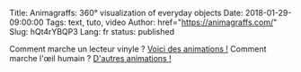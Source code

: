 Title: Animagraffs: 360° visualization of everyday objects
Date: 2018-01-29-09:00:00
Tags: text, tuto, video
Author: href="https://animagraffs.com/"
Slug: hQt4rYBQP3
Lang: fr
status: published

Comment marche un lecteur vinyle ? [Voici des animations !](https://animagraffs.com/record-player/)
Comment marche l'œil humain ? [D'autres animations !](https://animagraffs.com/human-eye/)
